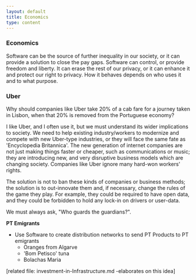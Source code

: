 ```yaml
---
layout: default
title: Economics
type: content
---
```


### Economics

Software can be the source of further inequality in our society, or it can provide a solution to close the pay gaps.
Software can control, or provide freedom and liberty. It can erase the rest of our privacy, or it can enhance it and protect our right to privacy. How it behaves depends on who uses it and to what purpose.


### Uber

Why should companies like Uber take 20% of a cab fare for a journey taken in Lisbon, when that 20% is removed from the Portuguese economy?

I like Uber, and I often use it, but we must understand its wider implications to society. We need to help existing industry/workers to modernize and compete with new Uber-type industries, or they will face the same fate as 'Encyclopedia Britannica'. The new generation of internet companies are not just making things faster or cheaper, such as communications or music; they are introducing new, and very disruptive business models which are changing society. Companies like Uber ignore many hard-won workers' rights.

The solution is not to ban these kinds of companies or business methods; the solution is to out-innovate them and, if necessary, change the rules of the game they play. For example, they could be required to have open data, and they could be forbidden to hold any lock-in on drivers or user-data.

We must always ask, "Who guards the guardians?".


**PT Emigrants**  

  * Use Software to create distribution networks to send PT Products to PT emigrants
    * Oranges from Algarve
    * 'Bom Petisco' tuna
    * Bolachas Maria

[related file: investment-in-Infrastructure.md -elaborates on this idea]
